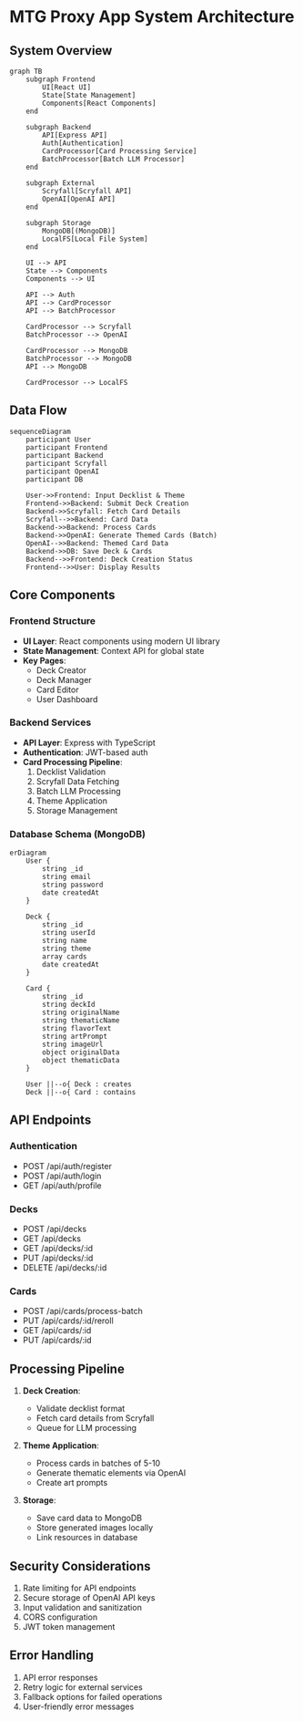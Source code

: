 # MTG Proxy App System Architecture

## System Overview

```mermaid
graph TB
    subgraph Frontend
        UI[React UI]
        State[State Management]
        Components[React Components]
    end

    subgraph Backend
        API[Express API]
        Auth[Authentication]
        CardProcessor[Card Processing Service]
        BatchProcessor[Batch LLM Processor]
    end

    subgraph External
        Scryfall[Scryfall API]
        OpenAI[OpenAI API]
    end

    subgraph Storage
        MongoDB[(MongoDB)]
        LocalFS[Local File System]
    end

    UI --> API
    State --> Components
    Components --> UI
    
    API --> Auth
    API --> CardProcessor
    API --> BatchProcessor
    
    CardProcessor --> Scryfall
    BatchProcessor --> OpenAI
    
    CardProcessor --> MongoDB
    BatchProcessor --> MongoDB
    API --> MongoDB
    
    CardProcessor --> LocalFS
```

## Data Flow

```mermaid
sequenceDiagram
    participant User
    participant Frontend
    participant Backend
    participant Scryfall
    participant OpenAI
    participant DB
    
    User->>Frontend: Input Decklist & Theme
    Frontend->>Backend: Submit Deck Creation
    Backend->>Scryfall: Fetch Card Details
    Scryfall-->>Backend: Card Data
    Backend->>Backend: Process Cards
    Backend->>OpenAI: Generate Themed Cards (Batch)
    OpenAI-->>Backend: Themed Card Data
    Backend->>DB: Save Deck & Cards
    Backend-->>Frontend: Deck Creation Status
    Frontend-->>User: Display Results
```

## Core Components

### Frontend Structure
- **UI Layer**: React components using modern UI library
- **State Management**: Context API for global state
- **Key Pages**:
  - Deck Creator
  - Deck Manager
  - Card Editor
  - User Dashboard

### Backend Services
- **API Layer**: Express with TypeScript
- **Authentication**: JWT-based auth
- **Card Processing Pipeline**:
  1. Decklist Validation
  2. Scryfall Data Fetching
  3. Batch LLM Processing
  4. Theme Application
  5. Storage Management

### Database Schema (MongoDB)

```mermaid
erDiagram
    User {
        string _id
        string email
        string password
        date createdAt
    }
    
    Deck {
        string _id
        string userId
        string name
        string theme
        array cards
        date createdAt
    }
    
    Card {
        string _id
        string deckId
        string originalName
        string thematicName
        string flavorText
        string artPrompt
        string imageUrl
        object originalData
        object thematicData
    }
    
    User ||--o{ Deck : creates
    Deck ||--o{ Card : contains
```

## API Endpoints

### Authentication
- POST /api/auth/register
- POST /api/auth/login
- GET /api/auth/profile

### Decks
- POST /api/decks
- GET /api/decks
- GET /api/decks/:id
- PUT /api/decks/:id
- DELETE /api/decks/:id

### Cards
- POST /api/cards/process-batch
- PUT /api/cards/:id/reroll
- GET /api/cards/:id
- PUT /api/cards/:id

## Processing Pipeline

1. **Deck Creation**:
   - Validate decklist format
   - Fetch card details from Scryfall
   - Queue for LLM processing

2. **Theme Application**:
   - Process cards in batches of 5-10
   - Generate thematic elements via OpenAI
   - Create art prompts

3. **Storage**:
   - Save card data to MongoDB
   - Store generated images locally
   - Link resources in database

## Security Considerations

1. Rate limiting for API endpoints
2. Secure storage of OpenAI API keys
3. Input validation and sanitization
4. CORS configuration
5. JWT token management

## Error Handling

1. API error responses
2. Retry logic for external services
3. Fallback options for failed operations
4. User-friendly error messages